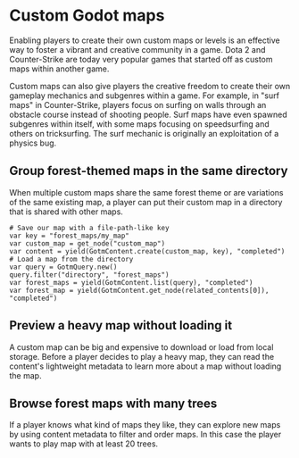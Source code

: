 # Custom Godot maps

Enabling players to create their own custom maps or levels is an effective way to foster a vibrant and creative community in a game. Dota 2 and Counter-Strike are today very popular games that started off as custom maps within another game.

Custom maps can also give players the creative freedom to create their own gameplay mechanics and subgenres within a game. For example, in "surf maps" in Counter-Strike, players focus on surfing on walls through an obstacle course instead of shooting people. Surf maps have even spawned subgenres within itself, with some maps focusing on speedsurfing and others on tricksurfing. The surf mechanic is originally an exploitation of a physics bug.

<include subject="map">

[](/src/docs/content/utility/editor-intro.md)
[](/src/docs/content/utility/share-subject-with-other-players.md)
[](/src/docs/content/utility/save-subject-locally.md)
[](/src/docs/content/utility/load-subject.md)

<include container="favorites" scenario="If a player has a list of favorite custom maps, or maps that they want to play later">

[](/src/docs/content/utility/add-subject-to-container.md)

</include>

</include>

<include subject="map">

[](/src/docs/content/utility/share-subjects-with-friends-using-memorable-custom-keys.md)

</include>

## Group forest-themed maps in the same directory

When multiple custom maps share the same forest theme or are variations of the same existing map, a player can put their custom map in a directory that is shared with other maps.

```gdscript
# Save our map with a file-path-like key
var key = "forest_maps/my_map"
var custom_map = get_node("custom_map")
var content = yield(GotmContent.create(custom_map, key), "completed")
# Load a map from the directory
var query = GotmQuery.new()
query.filter("directory", "forest_maps")
var forest_maps = yield(GotmContent.list(query), "completed")
var forest_map = yield(GotmContent.get_node(related_contents[0]), "completed")
```

<include subject="map">

[](/src/docs/content/utility/browse-subjects-by-a-player.md)

</include>

## Preview a heavy map without loading it

A custom map can be big and expensive to download or load from local storage. Before a player decides to play a heavy map, they can read the content's lightweight metadata to learn more about a map without loading the map.

<include subject="map" prop1="difficulty" value1='"hard"' prop2="theme" value2='"forest"' prop3="tree_count" value3="20">

[](/src/docs/content/utility/save-metadata-snippet.md)

</include>

## Browse forest maps with many trees

If a player knows what kind of maps they like, they can explore new maps by using content metadata to filter and order maps. In this case the player wants to play map with at least 20 trees.

<include subject="map" prop="tree_count" value1="20">

[](/src/docs/content/utility/filter-min-snippet.md)

</include>

<include subject="map">

[](/src/docs/content/utility/upvote-good-subjects.md)
[](/src/docs/content/utility/browse-a-players-upvoted-subjects.md)
[](/src/docs/content/utility/browse-top-voted-subjects.md)
[](/src/docs/content/utility/search-memorable-subjects-by-name.md)

</include>
